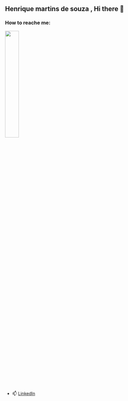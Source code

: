 ## Henrique martins de souza , Hi there 👋

### How to reache me:
 <img src="https://media.giphy.com/media/yPhqlJccIOaru/source.gif" width="30%" height="30%" />

- 📫  [LinkedIn](https://www.linkedin.com/in/henrique-martins-de-souza-318814103/)

<!--
**henriquemsouza/henriquemsouza** is a ✨ _special_ ✨ repository because its `README.md` (this file) appears on your GitHub profile.

Here are some ideas to get you started:

- 🔭 I’m currently working on ...
- 🌱 I’m currently learning ...
- 👯 I’m looking to collaborate on ...
- 🤔 I’m looking for help with ...
- 💬 Ask me about ...
- 📫 How to reach me: ...
- 😄 Pronouns: ...
- ⚡ Fun fact: ...
-->
